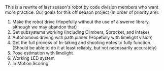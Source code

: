 This is a rewrite of last season's robot by code division members who want more practice.
Our goals for this off season project (In order of priority are):

1. Make the robot drive (Hopefully without the use of a swerve library, although we may abandon that)
2. Get subsystems working (including Climbers, Sprocket, and Intake)
3. Autonomous driving with path planer (Hopefully with limelight vision)
4. Get the full process of In-taking and shooting notes to fully function. (Should be able to do it at least reliably, but not necessarily accurately)
5. Pose estimation with limelight
6. Working LED system
7. In Motion Scoring
